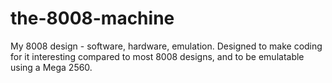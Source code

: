 # the-8008-machine

My 8008 design - software, hardware, emulation. Designed to make coding for it interesting compared to
most 8008 designs, and to be emulatable using a Mega 2560.


